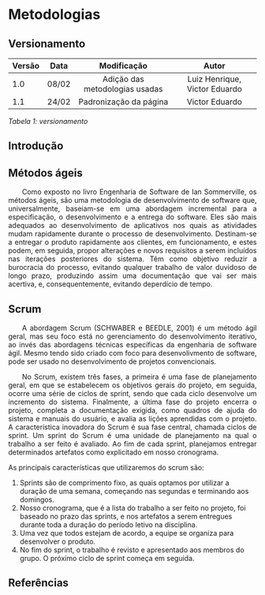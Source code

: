 # Metodologias
## Versionamento

| Versão | Data | Modificação | Autor |
|-|-|:-:|:-:|
| 1.0 | 08/02 | Adição das metodologias usadas | Luiz Henrique, Victor Eduardo |
| 1.1 | 24/02 | Padronização da página | Victor Eduardo |

*Tabela 1: versionamento*

## Introdução
<!-- Adicionar Introdução -->

## Métodos ágeis

<p align="justify">&emsp;&emsp;Como exposto no livro Engenharia de Software de Ian Sommerville, os métodos ágeis, são uma metodologia de desenvolvimento de software que, universalmente, baseiam-se em uma abordagem incremental para a especificação, o desenvolvimento e a entrega do software. Eles são mais adequados ao desenvolvimento de aplicativos nos quais as atividades mudam rapidamente durante o processo de desenvolvimento. Destinam-se a entregar o produto rapidamente aos clientes, em funcionamento, e estes podem, em seguida, propor alterações e novos requisitos a serem incluídos nas iterações posteriores do sistema. Têm como objetivo reduzir a burocracia do processo, evitando qualquer trabalho de valor duvidoso de longo prazo, produzindo assim uma documentação que vai ser mais acertiva, e, consequentemente, evitando deperdício de tempo.</p>

## Scrum

<p align="justify">&emsp;&emsp;A abordagem Scrum (SCHWABER e BEEDLE, 2001) é um método ágil geral, mas seu foco está no gerenciamento do desenvolvimento iterativo, ao invés das abordagens técnicas específicas da engenharia de software ágil. Mesmo tendo sido criado com foco para desenvolivmento de software, pode ser usado no desenvolvimento de projetos convencionais. </p>
<p align="justify">&emsp;&emsp;No Scrum, existem três fases, a primeira é uma fase de planejamento geral, em que se estabelecem os objetivos gerais do projeto, em seguida, ocorre uma série de ciclos de sprint, sendo que cada ciclo desenvolve um incremento do sistema. Finalmente, a última fase do projeto encerra o projeto, completa a documentação exigida, como quadros de ajuda do sistema e manuais do usuário, e avalia as lições aprendidas com o projeto. A característica inovadora do Scrum é sua fase central, chamada ciclos de sprint. Um sprint do Scrum é uma unidade de planejamento na qual o trabalho a ser feito é avaliado. Ao fim de cada sprint, planejamos entregar determinados artefatos como explicitado em nosso cronograma. </p>

As principais características que utilizaremos do scrum são:
1. Sprints são de comprimento fixo, as quais optamos por utilizar a duração de uma semana, começando nas segundas e terminando aos domingos.
2. Nosso cronograma, que é a lista do trabalho a ser feito no projeto, foi baseado no prazo das sprints, e nos artefatos a serem entregues durante toda a duração do período letivo na disciplina.
3. Uma vez que todos estejam de acordo, a equipe se organiza para desenvolver o produto. 
4. No fim do sprint, o trabalho é revisto e apresentado aos membros do grupo. O próximo ciclo de sprint começa em seguida.

## Referências
<!-- Adicionar Referências -->
<!-- - <p></p> -->
